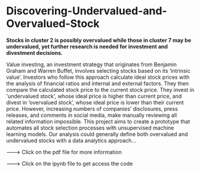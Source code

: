 # Discovering-Undervalued-and-Overvalued-Stock
**Stocks in cluster 2 is possibly overvalued while those in cluster 7 may be undervalued, yet further research is needed for investment and divestment decisions.**

Value investing, an investment strategy that originates from Benjamin Graham and Warren Buffet, involves selecting stocks based on its ‘intrinsic value’. Investors who follow this approach calculate ideal stock prices with the analysis of financial ratios and internal and external factors. They then compare the calculated stock price to the current stock price. They invest in 'undervalued stock', whose ideal price is higher than current price, and divest in ‘overvalued stock’, whose ideal price is lower than their current price. However, increasing numbers of companies’ disclosures, press releases, and comments in social media, make manually reviewing all related information impossible. This project aims to create a prototype that automates all stock selection processes with unsupervised machine learning models. Our analysis could generally define both overvalued and undervalued stocks with a data analytics approach...

---> Click on the pdf file for more information

---> Click on the ipynb file to get access the code
